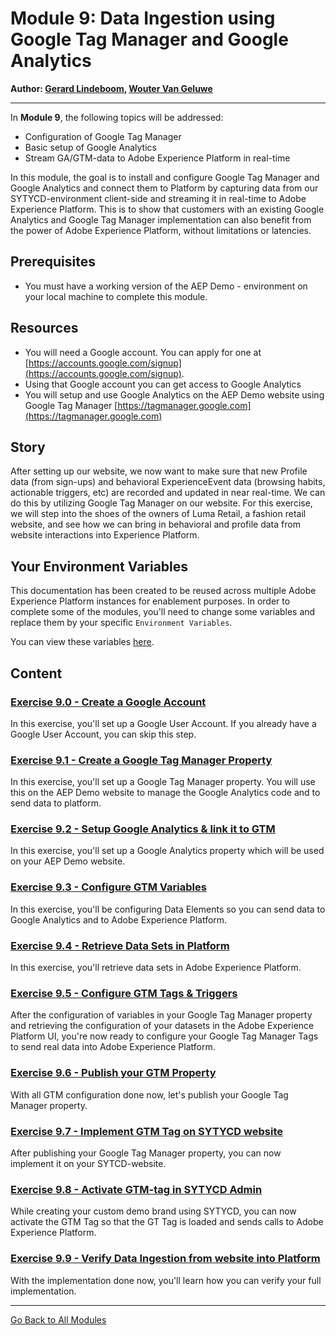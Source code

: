 # Module 9: Data Ingestion using Google Tag Manager and Google Analytics

**Author: [Gerard Lindeboom](https://www.linkedin.com/in/gerardlindeboom/), [Wouter Van Geluwe](https://www.linkedin.com/in/woutervangeluwe/)**

---

In **Module 9**, the following topics will be addressed:
  
* Configuration of Google Tag Manager
* Basic setup of Google Analytics
* Stream GA/GTM-data to Adobe Experience Platform in real-time

In this module, the goal is to install and configure Google Tag Manager and Google Analytics and connect them to Platform by capturing data from our SYTYCD-environment client-side and streaming it in real-time to Adobe Experience Platform.
This is to show that customers with an existing Google Analytics and Google Tag Manager implementation can also benefit from the power of Adobe Experience Platform, without limitations or latencies.

## Prerequisites

* You must have a working version of the AEP Demo - environment on your local machine to complete this module.

## Resources

* You will need a Google account. You can apply for one at [https://accounts.google.com/signup](https://accounts.google.com/signup).
* Using that Google account you can get access to Google Analytics
* You will setup and use Google Analytics on the AEP Demo website using Google Tag Manager [https://tagmanager.google.com](https://tagmanager.google.com)

## Story

After setting up our website, we now want to make sure that new Profile data (from sign-ups) and behavioral ExperienceEvent data (browsing habits, actionable triggers, etc) are recorded and updated in near real-time. We can do this by utilizing Google Tag Manager on our website. For this exercise, we will step into the shoes of the owners of Luma Retail, a fashion retail website, and see how we can bring in behavioral and profile data from website interactions into Experience Platform.

## Your Environment Variables

This documentation has been created to be reused across multiple Adobe Experience Platform instances for enablement purposes.
In order to complete some of the modules, you'll need to change some variables and replace them by your specific ``Environment Variables``.

You can view these variables [here](../../environment.md).

## Content

### [Exercise 9.0 - Create a Google Account](./ex0.md)

In this exercise, you'll set up a Google User Account. If you already have a Google User Account, you can skip this step.

### [Exercise 9.1 - Create a Google Tag Manager Property](./ex1.md)

In this exercise, you'll set up a Google Tag Manager property. You will use this on the AEP Demo website to manage the Google Analytics code and to send data to platform.

### [Exercise 9.2 - Setup Google Analytics & link it to GTM](./ex2.md)

In this exercise, you'll set up a Google Analytics property which will be used on your AEP Demo website.

### [Exercise 9.3 - Configure GTM Variables](./ex3.md)

In this exercise, you'll be configuring Data Elements so you can send data to Google Analytics and to Adobe Experience Platform.

### [Exercise 9.4 - Retrieve Data Sets in Platform](./ex4.md)

In this exercise, you'll retrieve data sets in Adobe Experience Platform.

### [Exercise 9.5 - Configure GTM Tags & Triggers](./ex5.md)

After the configuration of variables in your Google Tag Manager property and retrieving the configuration of your datasets in the Adobe Experience Platform UI, you're now ready to configure your Google Tag Manager Tags to send real data into Adobe Experience Platform.

### [Exercise 9.6 - Publish your GTM Property](./ex6.md)

With all GTM configuration done now, let's publish your Google Tag Manager property.

### [Exercise 9.7 - Implement GTM Tag on SYTYCD website](./ex7.md)

After publishing your Google Tag Manager property, you can now implement it on your SYTCD-website.

### [Exercise 9.8 - Activate GTM-tag in SYTYCD Admin](./ex8.md)

While creating your custom demo brand using SYTYCD, you can now activate the GTM Tag so that the GT Tag is loaded and sends calls to Adobe Experience Platform.

### [Exercise 9.9 - Verify Data Ingestion from website into Platform](./ex9.md)

With the implementation done now, you'll learn how you can verify your full implementation.

---

[Go Back to All Modules](../README.md)
